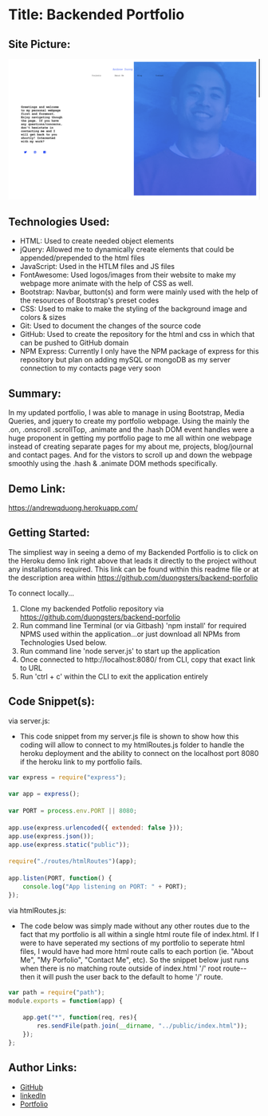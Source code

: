 # Title: Backended Portfolio
## Site Picture:
![My Site](./public/images/Screenshot.png)

## Technologies Used:
- HTML: Used to create needed object elements 
- jQuery: Allowed me to dynamically create elements that could be appended/prepended to the html files
- JavaScript: Used in the HTLM files and JS files
- FontAwesome: Used logos/images from their website to make my webpage more animate with the help of CSS as well.
- Bootstrap: Navbar, button(s) and form were mainly used with the help of the resources of Bootstrap's preset codes
- CSS: Used to make to make the styling of the background image and colors & sizes
- Git: Used to document the changes of the source code
- GitHub: Used to create the repository for the html and css in which that can be pushed to GitHub domain
- NPM Express: Currently I only have the NPM package of express for this repository but plan on adding mySQL or mongoDB as my server connection to my contacts page very soon

## Summary:
In my updated portfolio, I was able to manage in using Bootstrap, Media Queries, and jquery to create my portfolio webpage. Using the mainly the .on, .onscroll .scrollTop, .animate and the .hash DOM event handles were a huge proponent in getting my portfolio page to me all within one webpage instead of creating separate pages for my about me, projects, blog/journal and contact pages. And for the vistors to scroll up and down the webpage smoothly using the .hash & .animate DOM methods specifically.

## Demo Link:
https://andrewqduong.herokuapp.com/

## Getting Started:
The simpliest way in seeing a demo of my Backended Portfolio is to click on the Heroku demo link right above that leads it directly to the project without any installations required. This link can be found within this readme file or at the description area within https://github.com/duongsters/backend-porfolio

To connect locally...
1) Clone my backended Potfolio repository via https://github.com/duongsters/backend-porfolio
2) Run command line Terminal (or via Gitbash) 'npm install' for required NPMS used within the application...or just download all NPMs from Technologies Used below.
3) Run command line 'node server.js' to start up the application
4) Once connected to http://localhost:8080/ from CLI, copy that exact link to URL
5) Run 'ctrl + c' within the CLI to exit the application entirely


## Code Snippet(s):
via server.js:
* This code snippet from my server.js file is shown to show how this coding will allow to connect to my htmlRoutes.js folder to handle the heroku deployment and the ability to connect on the localhost port 8080 if the heroku link to my portfolio fails.
```javascript
var express = require("express");

var app = express();

var PORT = process.env.PORT || 8080;

app.use(express.urlencoded({ extended: false }));
app.use(express.json());
app.use(express.static("public"));

require("./routes/htmlRoutes")(app);

app.listen(PORT, function() {
    console.log("App listening on PORT: " + PORT);
});

```

via htmlRoutes.js:
* The code below was simply made without any other routes due to the fact that my portfolio is all within a single html route file of index.html. If I were to have seperated my sections of my portfolio to seperate html files, I would have had more html route calls to each portion (ie. "About Me", "My Porfolio", "Contact Me", etc). So the snippet below just runs when there is no matching route outside of index.html '/' root route--then it will push the user back to the default to home '/' route.

```javascript
var path = require("path");
module.exports = function(app) {

    app.get("*", function(req, res){
        res.sendFile(path.join(__dirname, "../public/index.html"));
    });
};
```


## Author Links:
- [GitHub](https://github.com/duongsters)
- [linkedIn](https://www.linkedin.com/in/theandrewduong/)
- [Portfolio](https://andrewqduong.herokuapp.com/)
